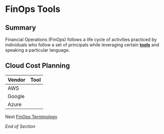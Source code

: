 # FinOps Tools

## Summary
Financial Operations (FinOps) follows a life cycle of activities practiced by individuals who follow a set of principals while leveraging certain [**tools**](https://www.mindmeister.com/2725174948/06-finops-tools) and speaking a particular language.


## Cloud Cost Planning 

| Vendor | Tool | 
| --- | --- | 
| AWS | |
| Google | | 
| Azure | | 

Next [FinOps Terminology](https://github.com/jamesbuckett/finops-certified-practitioner/blob/main/07-finops-terminology.md)

*End of Section*